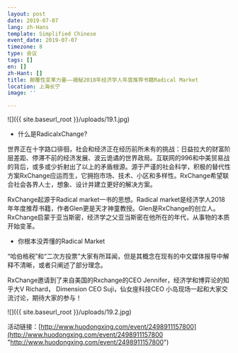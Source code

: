 ```yaml
---
layout: post
date: 2019-07-07
lang: zh-Hans
template: Simplified Chinese
event_date: 2019-07-07
timezone: 8
type: 会议
tags: []
en: []
zh-Hant: []
title: 颠覆性变革力量——揭秘2018年经济学人年度推荐书籍Radical Market
location: 上海长宁
image: ''

---
```

![]({{ site.baseurl_root }}/uploads/19.1.jpg)

* 什么是RadicalxChange?

世界正在十字路口徘徊，社会和经济正在经历前所未有的挑战：日益拉大的财富阶层差距、停滞不前的经济发展、波云诡谲的世界政局。互联网的996和中美贸易战的背后，或多或少折射出了以上的矛盾根源。源于严谨的社会科学，积极的替代性方案RxChange应运而生，它拥抱市场、技术、小区和多样性。RxChange希望联合社会各界人士，想象、设计并建立更好的解决方案。

RxChange起源于Radical market一书的思想。Radical market是经济学人2018年年度推荐书籍，作者Glen更是天才神童教授。Glen是RxChange的创立人。RxChange启蒙于亚当斯密，经济学之父亚当斯密在他所在的年代，从事物的本质开始变革。

* 你根本没弄懂的Radical Market

“哈伯格税”和“二次方投票”大家有所耳闻，但是其概念在现有的中文媒体报导中解释不清晰，或者只阐述了部分理念。

RxChange邀请到了来自美国的Rxchange的CEO Jennifer，经济学和博弈论的知乎大V Richard， Dimension CEO Suji，仙女座科技CEO 小岛现场一起和大家交流讨论，期待大家的参与！

![]({{ site.baseurl_root }}/uploads/19.2.jpg)

活动链接：[http://www.huodongxing.com/event/2498911157800](http://www.huodongxing.com/event/2498911157800 "http://www.huodongxing.com/event/2498911157800")